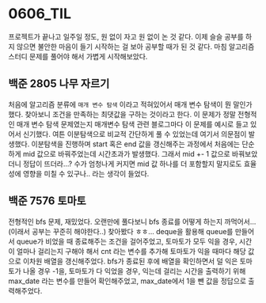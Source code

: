 # 0606_TIL

프로젝트가 끝나고 일주일 정도, 원 없이 자고 원 없이 논 것 같다. 이제 슬슬 공부를 하지 않으면 불안한 마음이 들기 시작하는 걸 보아 공부할 때가 된 것 같다. 마침 알고리즘 스터디 문제를 풀어야 해서 가볍게 시작해보았다.

## 백준 2805 나무 자르기

처음에 알고리즘 분류에 `매개 변수 탐색` 이라고 적혀있어서 매개 변수 탐색이 뭔 말인가 했다. 찾아보니 조건을 만족하는 최댓값을 구하는 것이라고 한다. 이 문제가 정말 전형적인 매개 변수 탐색 문제였는지 매개변수 탐색 관련 블로그마다 이 문제를 예시로 들고 있어서 신기했다. 여튼 이분탐색으로 비교적 간단하게 풀 수 있었는데 여기서 의문점이 발생했다. 이분탐색을 진행하며 start 혹은 end 값을 갱신해주는 과정에서 처음에는 단순하게 mid 값으로 바꿔주었는데 시간초과가 발생했다. 그래서 mid +- 1 값으로 바꿔보았더니 정답이 뜨더라...? 수가 엄청나게 커지면 mid 값 하나를 더 포함할지 말지로도 효율성에 영향을 미칠 수 있구나.. 라는 생각이 들었다.

## 백준 7576 토마토

전형적인 bfs 문제, 재밌었다. 오랜만에 풀다보니 bfs 종료를 어떻게 하는지 까먹어서... (이래서 공부는 꾸준히 해야한다..) 찾아봤다 ㅎㅎ... deque을 활용해 queue를 만들어서 queue가 비었을 때 종료해주는 조건을 걸어주었고, 토마토가 모두 익을 경우, 시간이 얼마나 걸리는지 구해야 해서 cnt 라는 변수를 추가해 토마토가 익을 때마다 해당 값으로 이차원 배열을 갱신해주었다. bfs가 종료된 후에 배열을 확인하면서 덜 익은 토마토가 나올 경우 -1을, 토마토가 다 익었을 경우, 익는데 걸리는 시간을 출력하기 위해 max_date 라는 변수를 만들어 확인해주었고, max_date에서 1을 뺀 값을 정답으로 출력해주었다.